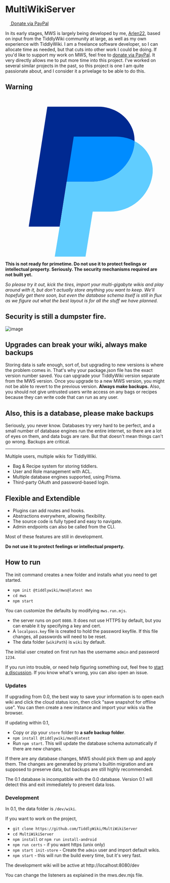 
# MultiWikiServer


[<img src="https://github.com/user-attachments/assets/6467378f-26fd-40ff-b60e-b8d62555c08a" style="width:1em;"/> Donate via PayPal](https://www.paypal.com/donate/?hosted_button_id=BVDDREGEU2ZEA)



In its early stages, MWS is largely being developed by me, [Arlen22](https://github.com/Arlen22), based on input from the TiddlyWiki community at large, as well as my own experience with TiddlyWiki. I am a freelance software developer, so I can allocate time as needed, but that cuts into other work I could be doing. If you'd like to support my work on MWS, feel free to [donate via PayPal](https://www.paypal.com/donate/?hosted_button_id=BVDDREGEU2ZEA). It very directly allows me to put more time into this project. I've worked on several similar projects in the past, so this project is one I am quite passionate about, and I consider it a privelage to be able to do this. 



## Warning
<div style="width:48px"></div>
<svg xmlns="http://www.w3.org/2000/svg" fill="none" viewBox="0 0 48 48"><g clip-path="url(#a)"><path fill="#002991" d="M38.914 13.35c0 5.574-5.144 12.15-12.927 12.15H18.49l-.368 2.322L16.373 39H7.056l5.605-36h15.095c5.083 0 9.082 2.833 10.555 6.77a9.687 9.687 0 0 1 .603 3.58z"/><path fill="#60CDFF" d="M44.284 23.7A12.894 12.894 0 0 1 31.53 34.5h-5.206L24.157 48H14.89l1.483-9 1.75-11.178.367-2.322h7.497c7.773 0 12.927-6.576 12.927-12.15 3.825 1.974 6.055 5.963 5.37 10.35z"/><path fill="#008CFF" d="M38.914 13.35C37.31 12.511 35.365 12 33.248 12h-12.64L18.49 25.5h7.497c7.773 0 12.927-6.576 12.927-12.15z"/></g><defs><clipPath id="a"><path fill="#fff" d="M7.056 3h37.35v45H7.056z"/></clipPath></defs></svg>


**This is not ready for primetime. Do not use it to protect feelings or intellectual property. Seriously. The security mechanisms required are not built yet.**

*So please try it out, kick the tires, import your multi-gigabyte wikis and play around with it, but don't actually store anything you want to keep. We'll hopefully get there soon, but even the database schema itself is still in flux as we figure out what the best layout is for all the stuff we have planned.*

## Security is still a dumpster fire. 

![image](https://github.com/user-attachments/assets/49505d25-7a48-42f1-b4f7-73e8630c1ba1)

## Upgrades can break your wiki, always make backups

Storing data is safe enough, sort of, but upgrading to new versions is where the problem comes in. That's why your package.json file has the exact version number saved. You can upgrade your TiddlyWiki version separate from the MWS version. Once you upgrade to a new MWS version, you might not be able to revert to the previous version. **Always make backups.** Also, you should not give untrusted users write access on any bags or recipes because they can write code that can run as any user.

## Also, this is a database, please make backups

Seriously, you never know. Databases try very hard to be perfect, and a small number of database engines run the entire internet, so there are a lot of eyes on them, and data bugs are rare. But that doesn't mean things can't go wrong. Backups are critical. 

-----

Multiple users, multiple wikis for TiddlyWiki.

- Bag & Recipe system for storing tiddlers.
- User and Role management with ACL.
- Multiple database engines supported, using Prisma.
- Third-party OAuth and password-based login.

## Flexible and Extendible 

- Plugins can add routes and hooks.
- Abstractions everywhere, allowing flexibility.
- The source code is fully typed and easy to navigate.
- Admin endpoints can also be called from the CLI.

Most of these features are still in development. 

**Do not use it to protect feelings or intellectual property.**

## How to run

The init command creates a new folder and installs what you need to get started. 

- `npm init @tiddlywiki/mws@latest mws`
- `cd mws`
- `npm start`

You can customize the defaults by modifying `mws.run.mjs`.

- the server runs on port `8080`. It does not use HTTPS by default, but you can enable it by specifying a key and cert. 
- A `localpass.key` file is created to hold the password keyfile. If this file changes, all passwords will need to be reset. 
- The data folder (`wikiPath`) is `wiki` by default.

The initial user created on first run has the username `admin` and password `1234`.

If you run into trouble, or need help figuring something out, feel free to [start a discussion](https://github.com/TiddlyWiki/MultiWikiServer/discussions). If you know what's wrong, you can also open an issue.

### Updates

If upgrading from 0.0, the best way to save your information is to open each wiki and click the cloud status icon, then click "save snapshot for offline use". You can then create a new instance and import your wikis via the browser. 

If updating within 0.1,

- Copy or zip your `store` folder to **a safe backup folder**.
- `npm install @tiddlywiki/mws@latest`
- Run `npm start`. This will update the database schema automatically if there are new changes.

If there are any database changes, MWS should pick them up and apply them. The changes are generated by prisma's builtin migration and are supposed to preserve data, but backups are still highly recommended.

The 0.1 database is incompatible with the 0.0 database. Version 0.1 will detect this and exit immediately to prevent data loss.

### Development

In 0.1, the data folder is `/dev/wiki`. 

If you want to work on the project, 

- `git clone https://github.com/TiddlyWiki/MultiWikiServer`
- `cd MultiWikiServer`
- `npm install` or `npm run install-android`
- `npm run certs` - if you want https (unix only)
- `npm start init-store` - Create the `admin` user and import default wikis.
- `npm start` - this will run the build every time, but it's very fast. 

The development wiki will be active at http://localhost:8080/dev

You can change the listeners as explained in the mws.dev.mjs file.


